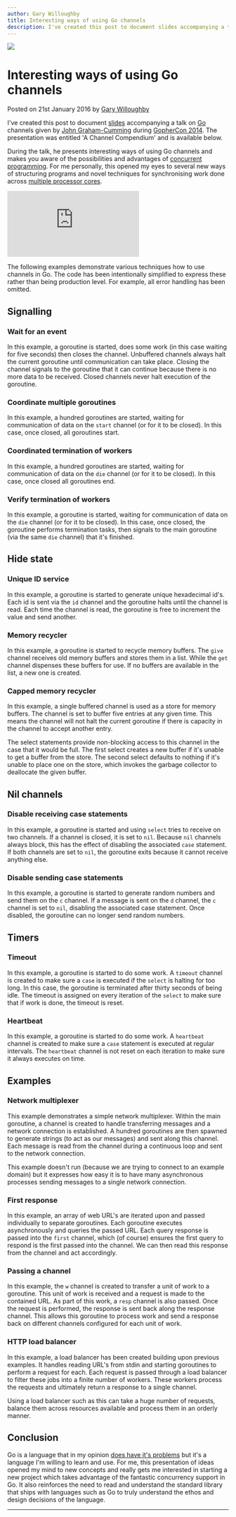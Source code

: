 ```yaml
---
author: Gary Willoughby
title: Interesting ways of using Go channels
description: I've created this post to document slides accompanying a talk on Go channels given by John Graham-Cumming during GopherCon 2014. The presentation was entitled 'A Channel Compendium' and is available to view on youtub.com.
---
```


![]($root-path$/articles/images/interesting-ways-of-using-go-channels-banner.jpg)

# Interesting ways of using Go channels

<time>Posted on 21st January 2016 by [Gary Willoughby]($root-path$/pages/about.html)</time>

I've created this post to document [slides](https://www.slideshare.net/cloudflare/a-channel-compendium) accompanying a talk on [Go](https://golang.org/) channels given by [John Graham-Cumming](https://en.wikipedia.org/wiki/John_Graham-Cumming) during [GopherCon 2014](https://www.gophercon.com/). The presentation was entitled 'A Channel Compendium' and is available below.

During the talk, he presents interesting ways of using Go channels and makes you aware of the possibilities and advantages of [concurrent programming](https://en.wikipedia.org/wiki/Concurrent_computing). For me personally, this opened my eyes to several new ways of structuring programs and novel techniques for synchronising work done across [multiple processor cores](https://en.wikipedia.org/wiki/Parallel_computing).

<iframe class="youtube" src="https://www.youtube.com/embed/SmoM1InWXr0" frameborder="0" allowfullscreen></iframe>

The following examples demonstrate various techniques how to use channels in Go. The code has been intentionally simplified to express these rather than being production level. For example, all error handling has been omitted.

## Signalling

### Wait for an event

In this example, a goroutine is started, does some work (in this case waiting for five seconds) then closes the channel. Unbuffered channels always halt the current goroutine until communication can take place. Closing the channel signals to the goroutine that it can continue because there is no more data to be received. Closed channels never halt execution of the goroutine.

<script src="https://gist.github.com/nomad-software/aa3f5d242f6afbf3f0eed390b7dab0c0.js"></script>

### Coordinate multiple goroutines

In this example, a hundred goroutines are started, waiting for communication of data on the `start` channel (or for it to be closed). In this case, once closed, all goroutines start.

<script src="https://gist.github.com/nomad-software/9714bef93f932b028f2bd6ec0c7be138.js"></script>

### Coordinated termination of workers

In this example, a hundred goroutines are started, waiting for communication of data on the `die` channel (or for it to be closed). In this case, once closed all goroutines end.

<script src="https://gist.github.com/nomad-software/b2c2e936f22f8f353bc09a42c7f82398.js"></script>

### Verify termination of workers

In this example, a goroutine is started, waiting for communication of data on the `die` channel (or for it to be closed). In this case, once closed, the goroutine performs termination tasks, then signals to the main goroutine (via the same `die` channel) that it's finished.

<script src="https://gist.github.com/nomad-software/36ca3d628f524c07256d33512799c321.js"></script>

## Hide state

### Unique ID service

In this example, a goroutine is started to generate unique hexadecimal id's. Each id is sent via the `id` channel and the goroutine halts until the channel is read. Each time the channel is read, the goroutine is free to increment the value and send another.

<script src="https://gist.github.com/nomad-software/219b2931e5fc825bca02646043542048.js"></script>

### Memory recycler

In this example, a goroutine is started to recycle memory buffers. The `give` channel receives old memory buffers and stores them in a list. While the `get` channel dispenses these buffers for use. If no buffers are available in the list, a new one is created.

<script src="https://gist.github.com/nomad-software/b29afb25a376c6fbedb40bafad954f4d.js"></script>

### Capped memory recycler

In this example, a single buffered channel is used as a store for memory buffers. The channel is set to buffer five entries at any given time. This means the channel will not halt the current goroutine if there is capacity in the channel to accept another entry.

The select statements provide non-blocking access to this channel in the case that it would be full. The first select creates a new buffer if it's unable to get a buffer from the store. The second select defaults to nothing if it's unable to place one on the store, which invokes the garbage collector to deallocate the given buffer.

<script src="https://gist.github.com/nomad-software/c6cb83b41a0222e5c995302cd6a60626.js"></script>

## Nil channels

### Disable receiving case statements

In this example, a goroutine is started and using `select` tries to receive on two channels. If a channel is closed, it is set to `nil`. Because `nil` channels always block, this has the effect of disabling the associated `case` statement. If both channels are set to `nil`, the goroutine exits because it cannot receive anything else.

<script src="https://gist.github.com/nomad-software/8f34e50f561ce54d3a46443880618f55.js"></script>

### Disable sending case statements

In this example, a goroutine is started to generate random numbers and send them on the `c` channel. If a message is sent on the `d` channel, the `c` channel is set to `nil`, disabling the associated case statement. Once disabled, the goroutine can no longer send random numbers.

<script src="https://gist.github.com/nomad-software/a97f5ba70a1c93ce9f34b3c9f0b3111f.js"></script>

## Timers

### Timeout

In this example, a goroutine is started to do some work. A `timeout` channel is created to make sure a `case` is executed if the `select` is halting for too long. In this case, the goroutine is terminated after thirty seconds of being idle. The timeout is assigned on every iteration of the `select` to make sure that if work is done, the timeout is reset.

<script src="https://gist.github.com/nomad-software/0ff7b3bd50a91d366b9949c1cf84648d.js"></script>

### Heartbeat

In this example, a goroutine is started to do some work. A `heartbeat` channel is created to make sure a `case` statement is executed at regular intervals. The `heartbeat` channel is not reset on each iteration to make sure it always executes on time.

<script src="https://gist.github.com/nomad-software/eae38fe99db4976f1b2d47abe7042329.js"></script>

## Examples

### Network multiplexer

This example demonstrates a simple network multiplexer. Within the main goroutine, a channel is created to handle transferring messages and a network connection is established. A hundred goroutines are then spawned to generate strings (to act as our messages) and sent along this channel. Each message is read from the channel during a continuous loop and sent to the network connection.

This example doesn't run (because we are trying to connect to an example domain) but it expresses how easy it is to have many asynchronous processes sending messages to a single network connection.

<script src="https://gist.github.com/nomad-software/b2b1faf4383d5c0fe86e4aa0cf0ae5a0.js"></script>

### First response

In this example, an array of web URL's are iterated upon and passed individually to separate goroutines. Each goroutine executes asynchronously and queries the passed URL. Each query response is passed into the `first` channel, which (of course) ensures the first query to respond is the first passed into the channel. We can then read this response from the channel and act accordingly.

<script src="https://gist.github.com/nomad-software/1cd5e1448c91037bae786b017217b780.js"></script>

### Passing a channel

In this example, the `w` channel is created to transfer a unit of work to a goroutine. This unit of work is received and a request is made to the contained URL. As part of this work, a `resp` channel is also passed. Once the request is performed, the response is sent back along the response channel. This allows this goroutine to process work and send a response back on different channels configured for each unit of work.

<script src="https://gist.github.com/nomad-software/43874dbd7c3024afca5d0c732816f83e.js"></script>

### HTTP load balancer

In this example, a load balancer has been created building upon previous examples. It handles reading URL's from stdin and starting goroutines to perform a request for each. Each request is passed through a load balancer to filter these jobs into a finite number of workers. These workers process the requests and ultimately return a response to a single channel.

Using a load balancer such as this can take a huge number of requests, balance them across resources available and process them in an orderly manner.

<script src="https://gist.github.com/nomad-software/d5da97074ae4788da362b095c5f45a1d.js"></script>

## Conclusion

Go is a language that in my opinion [does have it's problems]($root-path$/articles/why-gos-design-is-a-disservice-to-intelligent-programmers.html) but it's a language I'm willing to learn and use. For me, this presentation of ideas opened my mind to new concepts and really gets me interested in starting a new project which takes advantage of the fantastic concurrency support in Go. It also reinforces the need to read and understand the standard library that ships with languages such as Go to truly understand the ethos and design decisions of the language.

---
